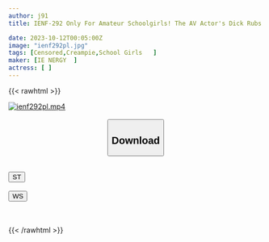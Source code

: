 ```yaml
---
author: j91
title: IENF-292 Only For Amateur Schoolgirls! The AV Actor's Dick Rubs Against His Dick In His Panties, Making Him Blush And Get Excited! It Was Supposed To Be Air Sex, But She Rubbed Through Her Pants And Was Covered In Juice! Just Slip In And Have Raw Sex!

date: 2023-10-12T00:05:00Z
image: "ienf292pl.jpg"
tags: [Censored,Creampie,School Girls	]
maker: [IE NERGY  ]
actress: [ ]
---
```



{{< rawhtml >}}

<div class="video" data-videoid="M9WAOBPW13hmm4k">
    <a href="javascript:;">
        <img src="https://my.j91.asia/posts/ienf292pl/ienf292pl.jpg" width="WIDTH" height="HEIGHT" alt="ienf292pl.mp4" loading="lazy">
    </a>
</div>

<script type="text/javascript" src="https://j91.asia/asset/on-demand-st.js"></script>

<br>
  <link rel="stylesheet" href="https://j91.asia/asset/bs5.css">
  
  <center>
  <button class="btn btn-primary" type="button" data-bs-toggle="collapse" data-bs-target=".multi-collapse" aria-expanded="false" aria-controls="multiCollapseExample1 multiCollapseExample2"><h2>Download</h2></button></center>
</p>
<div class="row">
  <div class="col">
    <div class="collapse multi-collapse" id="multiCollapseExample1">
      <div class="card card-body">
	      	      <br>
<div class="buttons">  
<a href="https://streamtape.to/v/M9WAOBPW13hmm4k"><button class="btn-hover color-3"><i class="fa fa-download"></i> ST</button></a></div>
    </div>
  </div>
</div>
  <div class="col">
    <div class="collapse multi-collapse" id="multiCollapseExample2">
      <div class="card card-body">
	      <br>
<div class="buttons">
    <a href="https://wolfstream.tv/0uqgwuiqdgo9"><button class="btn-hover color-9"><i class="fa fa-download"></i> WS</button></a></div>
<br><br>
      </div>
    </div>
  </div>
</div>

{{< /rawhtml >}}
